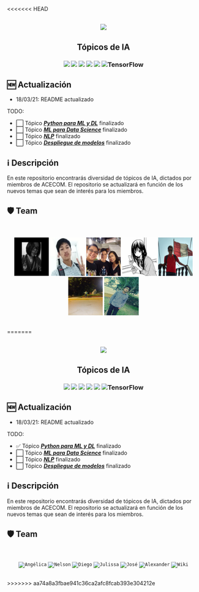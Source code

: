 <<<<<<< HEAD
<p align="center">
    <br>
    <a href="https://www.facebook.com/acecom.uni">
    <img src="https://i.imgur.com/SPrRIfs.png"/>
    </a>
    <br>
</p>

<h2 align="center">
<p>Tópicos de IA</p>
</h2>

<h3 align="center">
<p></p>
<img src="https://img.shields.io/badge/Python-3776AB?style=for-the-badge&logo=python&logoColor=white" />
<img src="https://img.shields.io/badge/Flask-000000?style=for-the-badge&logo=flask&logoColor=white" />
<img src="https://img.shields.io/badge/Amazon_AWS-232F3E?style=for-the-badge&logo=amazon-aws&logoColor=white" />
<img src="https://img.shields.io/badge/Docker-2CA5E0?style=for-the-badge&logo=docker&logoColor=white" />
<img src="https://img.shields.io/badge/PyTorch%20-%23EE4C2C.svg?&style=for-the-badge&logo=PyTorch&logoColor=white" />
<img alt="TensorFlow" src="https://img.shields.io/badge/TensorFlow%20-%23FF6F00.svg?&style=for-the-badge&logo=TensorFlow&logoColor=white" />
<p></p>
</h3>


## 🆕 Actualización
- 18/03/21: README actualizado

 TODO:
- ⬜️ Tópico [***Python para ML y DL***](Python-para-ML-y-DL) finalizado
- ⬜️ Tópico [***ML para Data Science***](ML-para-Data-Science) finalizado
- ⬜️ Tópico [***NLP***](NLP) finalizado
- ⬜️ Tópico [***Despliegue de modelos***](Despliegue-de-modelos) finalizado

## ℹ️ Descripción
En este repositorio encontrarás diversidad de tópicos de IA, dictados por miembros de ACECOM. El repositorio se actualizará en función de los nuevos temas que sean de interés para los miembros.

## 🛡️ Team
<br/>
<p align="center">
  <code><img width="90" height="100" src="src/angelica.png" alt="Angélica"></code>
  <code><img width="90" height="100" src="src/nelson.png" alt="Nelson"></code>
  <code><img width="90" height="100" src="src/diego.png" alt="Diego"></code>
  <code><img width="90" height="100"  src="src/julissa.png" alt="Julissa"></code>
  <code><img width="90" height="100" src="src/jose.png" alt="José"></code>
  <code><img width="90" height="100" src="src/alexander.png" alt="Alexander"></code>
  <code><img width="90" height="100" src="src/wiki.png" alt="Wiki"></code>
</p>
<br/>
=======
<p align="center">
    <br>
    <a href="https://www.facebook.com/acecom.uni">
    <img src="https://i.imgur.com/SPrRIfs.png"/>
    </a>
    <br>
</p>

<h2 align="center">
<p>Tópicos de IA</p>
</h2>

<h3 align="center">
<p></p>
<img src="https://img.shields.io/badge/Python-3776AB?style=for-the-badge&logo=python&logoColor=white" />
<img src="https://img.shields.io/badge/Flask-000000?style=for-the-badge&logo=flask&logoColor=white" />
<img src="https://img.shields.io/badge/Amazon_AWS-232F3E?style=for-the-badge&logo=amazon-aws&logoColor=white" />
<img src="https://img.shields.io/badge/Docker-2CA5E0?style=for-the-badge&logo=docker&logoColor=white" />
<img src="https://img.shields.io/badge/PyTorch%20-%23EE4C2C.svg?&style=for-the-badge&logo=PyTorch&logoColor=white" />
<img alt="TensorFlow" src="https://img.shields.io/badge/TensorFlow%20-%23FF6F00.svg?&style=for-the-badge&logo=TensorFlow&logoColor=white" />
<p></p>
</h3>


## 🆕 Actualización
- 18/03/21: README actualizado

 TODO:
- ✅ Tópico [***Python para ML y DL***](Python-para-ML-y-DL) finalizado
- ⬜️ Tópico [***ML para Data Science***](ML-para-Data-Science) finalizado
- ⬜️ Tópico [***NLP***](NLP) finalizado
- ⬜️ Tópico [***Despliegue de modelos***](Despliegue-de-modelos) finalizado

## ℹ️ Descripción
En este repositorio encontrarás diversidad de tópicos de IA, dictados por miembros de ACECOM. El repositorio se actualizará en función de los nuevos temas que sean de interés para los miembros.

## 🛡️ Team
<br/>
<p align="center">
  <code><img width="90" height="100" src="https://scontent.flim4-2.fna.fbcdn.net/v/t1.0-9/84358955_649723019133351_6916844281005080576_o.jpg?_nc_cat=111&ccb=1-3&_nc_sid=09cbfe&_nc_eui2=AeFqlrZ0BlAwcBshttmf8yQI-4CGvHDplcv7gIa8cOmVy2nYfZrGHaUFouuqZBFgQbcDGbfwyKSYwNlUfUG1sqDC&_nc_ohc=2rgcf4RCtT0AX_i7pjg&_nc_ht=scontent.flim4-2.fna&oh=4c99165d3477b1de39d1d355ca56749e&oe=607C0841" alt="Angélica"></code>
  <code><img width="90" height="100" src="https://scontent.flim4-3.fna.fbcdn.net/v/t1.0-9/68777843_10217191928303860_6504963535863283712_n.jpg?_nc_cat=110&ccb=1-3&_nc_sid=09cbfe&_nc_eui2=AeGed5qPb0v19IaTfsOUZoXC0iFmLWpZVTjSIWYtallVOHixsSDxfGd2q_drDKnmNokcxO8tkPEat8MCZouZI-Bz&_nc_ohc=zLvyFWD3kGsAX-ZaXn8&_nc_ht=scontent.flim4-3.fna&oh=b2ec8500eb93af3b15372f82c44bf800&oe=607B06AE" alt="Nelson"></code>
  <code><img width="90" height="100" src="https://scontent.flim4-3.fna.fbcdn.net/v/t1.0-9/55630449_2321847314543969_2477058096602546176_o.jpg?_nc_cat=106&ccb=1-3&_nc_sid=09cbfe&_nc_eui2=AeEWXfic_SwuoMnu95HLFM2Fu75h8YgGpo27vmHxiAamjQLBtXO8flXGSUvgVArKjx9yNA6h8XoYx6dmpT9O-kff&_nc_ohc=nfaajgqRYjUAX9bPs74&_nc_ht=scontent.flim4-3.fna&oh=1740bb5ecb88a0272d1a4d3109c8520d&oe=607C3DE4" alt="Diego"></code>
  <code><img width="90" height="100"  src="https://scontent.flim4-3.fna.fbcdn.net/v/t1.0-9/90202062_2841453419308195_3240342706441945088_n.jpg?_nc_cat=107&ccb=1-3&_nc_sid=09cbfe&_nc_eui2=AeG1m2j_8PdGLO-u9amCL0XgTg76yEmp-HdODvrISan4d6QK6Q7JUv3R-wDLbZL--KpUVmV4jqv9PbEnWQ1-umOx&_nc_ohc=buolW1NhtkYAX9-ePfG&_nc_ht=scontent.flim4-3.fna&oh=79ce826c71db8b23be578538f7acdaa4&oe=607B380A" alt="Julissa"></code>
  <code><img width="90" height="100" src="https://scontent.flim4-3.fna.fbcdn.net/v/t1.0-9/11205163_1097234696959543_6752890147854392935_n.jpg?_nc_cat=106&ccb=1-3&_nc_sid=174925&_nc_eui2=AeGzsXZ4hHEQDr3ceeUeOp48agEhCF2FXdZqASEIXYVd1hyPhP2kuUjR8XxSZLiOtfaSdl3V2VusdxtxUJTjeVoI&_nc_ohc=fb5Qxmgi53AAX-pN9mY&_nc_ht=scontent.flim4-3.fna&oh=775fc7fdaca1b6c91a11cbdead7a1ef5&oe=607C1616" alt="José"></code>
  <code><img width="90" height="100" src="https://scontent.flim4-3.fna.fbcdn.net/v/t1.0-9/52606111_114657473002335_2805001282266333184_o.jpg?_nc_cat=107&ccb=1-3&_nc_sid=09cbfe&_nc_eui2=AeFHTFlTck0PUhPq85xehSeDPUKqwUj6asM9QqrBSPpqw4t8o3csMZMcWM4vwnDPg1z0M-CPAzcjBHPHbZ-_9sU9&_nc_ohc=TkfLT22jcPkAX-sar5k&_nc_oc=AQmvpshqCtOu2L5D2wHXEPrYZ6KxgJiRPSoRlnJyqsLQET-kfFSDZRg0vgaKeLtbt6I&_nc_ht=scontent.flim4-3.fna&oh=af728b180bd8a026a1c61102823b7340&oe=607C18A6" alt="Alexander"></code>
  <code><img width="90" height="100" src="https://scontent.flim4-2.fna.fbcdn.net/v/t31.0-8/21743849_112323696177948_4413612290920641257_o.jpg?_nc_cat=100&ccb=1-3&_nc_sid=174925&_nc_eui2=AeEmvbrZ87MX4lVCHisy_9_DGNL6FBd4lYIY0voUF3iVgtpgOF-4JtrwaUsxKAFldmGkBVvfDFORvrH1V2xfqtJH&_nc_ohc=ROd_NOjiuZsAX8LT4kh&_nc_ht=scontent.flim4-2.fna&oh=440515385063bebc585ae64edb2a1f81&oe=607BC84D" alt="Wiki"></code>
</p>
<br/>
>>>>>>> aa74a8a3fbae941c36ca2afc8fcab393e304212e
